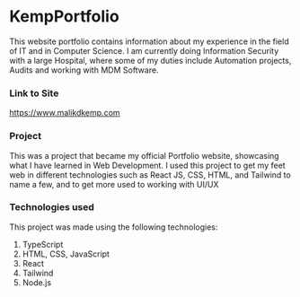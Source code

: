 # KempPortfolio

This website portfolio contains information about my experience in the field of IT and in Computer Science. I am currently doing Information Security with a large Hospital, where some of my duties include Automation projects, Audits and working with MDM Software.

### Link to Site
https://www.malikdkemp.com

### Project
This was a project that became my official Portfolio website, showcasing what I have learned in Web Development. I used this project to get my feet web in different technologies such as React JS, CSS, HTML, and Tailwind to name a few, and to get more used to working with UI/UX

### Technologies used

This project was made using the following technologies:
1. TypeScript
2. HTML, CSS, JavaScript
3. React
4. Tailwind
5. Node.js


